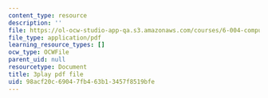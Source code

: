 ```yaml
---
content_type: resource
description: ''
file: https://ol-ocw-studio-app-qa.s3.amazonaws.com/courses/6-004-computation-structures-spring-2017/98acf20c69047fb463b13457f8519bfe_q38KAGAKORk.pdf
file_type: application/pdf
learning_resource_types: []
ocw_type: OCWFile
parent_uid: null
resourcetype: Document
title: 3play pdf file
uid: 98acf20c-6904-7fb4-63b1-3457f8519bfe
---
```

